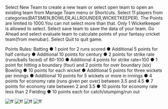 Select New Team to create a new team or select open team to open an existing team from Manage Team menu or Shortcuts.
Select 11 players from categories(BATSMEN,BOWLER,ALLROUNDER,WICKETKEEPER).
The Points are limited to 1000.You can not select more than that.
Only 1 Wicketkeeper is allowed to select.
Select save team to save the data of your team.
Go Ahead and select evaluate team to calculate points of your fantasy cricket team(from menubar).
Select Quit to quit game.

Points Rules:
Batting
● 1 point for 2 runs scored
● Additional 5 points for half century
● Additional 10 points for century
● 2 points for strike rate (runs/balls faced) of 80-100
● Additional 4 points for strike rate>100
● 1 point for hitting a boundary (four) and 2 points for over boundary (six)
Bowling
● 10 points for each wicket
● Additional 5 points for three wickets per innings
● Additional 10 points for 5 wickets or more in innings
● 4 points for economy rate (runs given per over) between 3.5 and 4.5
● 7 points for economy rate between 2 and 3.5
● 10 points for economy rate less than 2
Fielding
● 10 points each for catch/stumping/run out


![ff](https://github.com/AtufaShireen/python-fantasy-cricket-game/blob/master/0A364680-344E-498B-9DDA-5F86654AA6DA.jpeg)
![ff](https://github.com/AtufaShireen/python-fantasy-cricket-game/blob/master/4DC5C403-F82E-4ADB-928D-B1E572A90BE4.jpeg)
![ff](https://github.com/AtufaShireen/python-fantasy-cricket-game/blob/master/D6424B59-ECA4-4E2E-A6A3-65E73C955F84.jpeg)
![ff](https://github.com/AtufaShireen/python-fantasy-cricket-game/blob/master/DC6937AF-E762-409F-A251-16AA224D72FF.jpeg)
